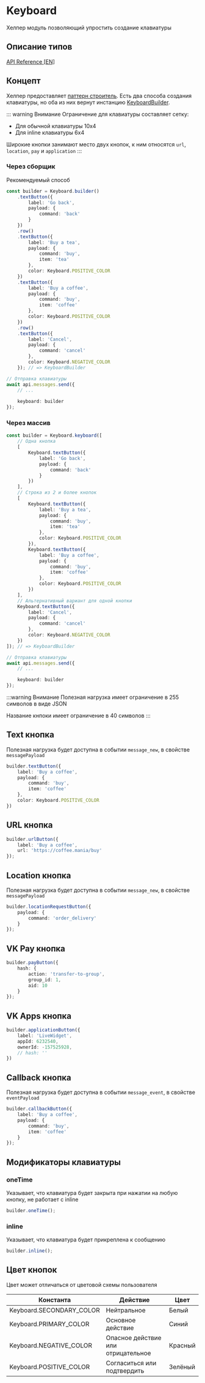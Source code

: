 # Keyboard

Хелпер модуль позволяющий упростить создание клавиатуры

## Описание типов

[API Reference [EN]](http://negezor.github.io/vk-io/references/vk-io/classes/keyboard.html)

## Концепт

Хелпер предоставляет [паттерн строитель](https://en.wikipedia.org/wiki/Builder_pattern). Есть два способа создания клавиатуры, но оба из них вернут инстанцию [KeyboardBuilder](https://negezor.github.io/vk-io/references/vk-io/classes/keyboardbuilder.html).

::: warning Внимание
Ограничение для клавиатуры составляет сетку:
- Для обычной клавиатуры 10x4
- Для inline клавиатуры  6x4

Широкие кнопки занимают место двух кнопок, к ним относятся `url`, `location`, `pay` и `application`
:::

### Через сборщик
Рекомендуемый способ

```ts
const builder = Keyboard.builder()
	.textButton({
		label: 'Go back',
		payload: {
			command: 'back'
		}
	})
	.row()
	.textButton({
		label: 'Buy a tea',
		payload: {
			command: 'buy',
			item: 'tea'
		},
		color: Keyboard.POSITIVE_COLOR
	})
	.textButton({
		label: 'Buy a coffee',
		payload: {
			command: 'buy',
			item: 'coffee'
		},
		color: Keyboard.POSITIVE_COLOR
	})
	.row()
	.textButton({
		label: 'Cancel',
		payload: {
			command: 'cancel'
		},
		color: Keyboard.NEGATIVE_COLOR
	}); // => KeyboardBuilder

// Отправка клавиатуры
await api.messages.send({
	// ...
	
	keyboard: builder
});
```

### Через массив

```ts
const builder = Keyboard.keyboard([
	// Одна кнопка
	[
		Keyboard.textButton({
			label: 'Go back',
			payload: {
				command: 'back'
			}
		})
	],
	// Строка из 2 и более кнопок
	[
		Keyboard.textButton({
			label: 'Buy a tea',
			payload: {
				command: 'buy',
				item: 'tea'
			},
			color: Keyboard.POSITIVE_COLOR
		}),
		Keyboard.textButton({
			label: 'Buy a coffee',
			payload: {
				command: 'buy',
				item: 'coffee'
			},
			color: Keyboard.POSITIVE_COLOR
		})
	],
	// Альтернативный вариант для одной кнопки
	Keyboard.textButton({
		label: 'Cancel',
		payload: {
			command: 'cancel'
		},
		color: Keyboard.NEGATIVE_COLOR
	})
]); // => KeyboardBuilder

// Отправка клавиатуры
await api.messages.send({
	// ...

	keyboard: builder
});
```

:::warning Внимание
Полезная нагрузка имеет ограничение в 255 символов в виде JSON

Название кнпоки имеет ограничение в 40 символов
:::

## Text кнопка
Полезная нагрузка будет доступна в событии `message_new`, в свойстве `messagePayload`

```ts
builder.textButton({
	label: 'Buy a coffee',
	payload: {
		command: 'buy',
		item: 'coffee'
	},
	color: Keyboard.POSITIVE_COLOR
})
```

## URL кнопка

```ts
builder.urlButton({
	label: 'Buy a coffee',
	url: 'https://coffee.mania/buy'
});
```

## Location кнопка
Полезная нагрузка будет доступна в событии `message_new`, в свойстве `messagePayload`

```ts
builder.locationRequestButton({
	payload: {
		command: 'order_delivery'
	}
});
```

## VK Pay кнопка

```ts
builder.payButton({
	hash: {
		action: 'transfer-to-group',
		group_id: 1,
		aid: 10
	}
});
```

## VK Apps кнопка

```ts
builder.applicationButton({
	label: 'LiveWidget',
	appId: 6232540,
	ownerId: -157525928,
	// hash: ''
})
```

## Callback кнопка
Полезная нагрузка будет доступна в событии `message_event`, в свойстве `eventPayload`

```ts
builder.callbackButton({
	label: 'Buy a coffee',
	payload: {
		command: 'buy',
		item: 'coffee'
	}
});
```

## Модификаторы клавиатуры

### oneTime
Указывает, что клавиатура будет закрыта при нажатии на любую кнопку, не работает с inline

```ts
builder.oneTime();
```

### inline
Указывает, что клавиатура будет прикреплена к сообщению

```ts
builder.inline();
```

## Цвет кнопок

Цвет может отличаться от цветовой схемы пользователя

| Константа                | Действие                           | Цвет    |
|--------------------------|------------------------------------|---------|
| Keyboard.SECONDARY_COLOR | Нейтральное                        | Белый   |
| Keyboard.PRIMARY_COLOR   | Основное действие                  | Синий   |
| Keyboard.NEGATIVE_COLOR  | Опасное действие или отрицательное | Красный |
| Keyboard.POSITIVE_COLOR  | Согласиться или подтвердить        | Зелёный |
